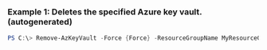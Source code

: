 ### Example 1: Deletes the specified Azure key vault. (autogenerated)
```powershell
PS C:\> Remove-AzKeyVault -Force {Force} -ResourceGroupName MyResourceGroup -VaultName {VaultName}
```

